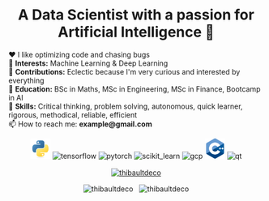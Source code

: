 <!--
**ThibaultDECO/ThibaultDECO** is a ✨ _special_ ✨ repository because its `README.md` (this file) appears on your GitHub profile.
-->

<h1 align="center">A Data Scientist with a passion for Artificial Intelligence 🧠</h1>
<p>
❤️ I like optimizing code and chasing bugs<br/>
🔎 <b>Interests:</b> Machine Learning & Deep Learning<br/>
🤔 <b>Contributions:</b> Eclectic because I'm very curious and interested by everything<br/>
💼 <b>Education:</b> BSc in Maths, MSc in Engineering, MSc in Finance, Bootcamp in AI<br/>
🥷 <b>Skills:</b> Critical thinking, problem solving, autonomous, quick learner, rigorous, methodical, reliable, efficient<br/>
📫 How to reach me: <b>example@gmail.com</b>
</p>

<p align="center">
<img src="https://raw.githubusercontent.com/devicons/devicon/master/icons/python/python-original.svg" alt="python" width="40" height="40"/>
<img src="https://www.vectorlogo.zone/logos/tensorflow/tensorflow-icon.svg" alt="tensorflow" width="40" height="40"/>
<img src="https://www.vectorlogo.zone/logos/pytorch/pytorch-icon.svg" alt="pytorch" width="40" height="40"/>
<img src="https://upload.wikimedia.org/wikipedia/commons/0/05/Scikit_learn_logo_small.svg" alt="scikit_learn" width="40" height="40"/>
<img src="https://www.vectorlogo.zone/logos/google_cloud/google_cloud-icon.svg" alt="gcp" width="40" height="40"/>
<img src="https://raw.githubusercontent.com/devicons/devicon/master/icons/cplusplus/cplusplus-original.svg" alt="cplusplus" width="40" height="40"/>
<img src="https://upload.wikimedia.org/wikipedia/commons/0/0b/Qt_logo_2016.svg" alt="qt" width="40" height="40"/>
</p>

<p align="center">
<a align="center" href="https://github.com/ryo-ma/github-profile-trophy"><img align="center" src="https://github-profile-trophy.vercel.app/?username=thibaultdeco&row=1&rank=SECRET,SSS,SS,S,AAA,AA,A,B,C" alt="thibaultdeco" /></a>
</p>

<p align="center">
<img align="center" src="https://github-readme-stats.vercel.app/api/top-langs?username=thibaultdeco&show_icons=true&locale=en&layout=compact" alt="thibaultdeco" />
&nbsp;
<img align="center" src="https://github-readme-stats.vercel.app/api?username=thibaultdeco&show_icons=true&locale=en" alt="thibaultdeco" />
</p>
